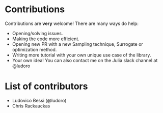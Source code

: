 # Contributions
Contributions are **very** welcome! There are many ways do help:
- Opening/solving issues.
- Making the code more efficient.
- Opening new PR with a new Sampling technique, Surrogate or optimization method.
- Writing more tutorial with your own unique use case of the library.
- Your own idea! 
You can also contact me on the Julia slack channel at @ludoro

# List of contributors
- Ludovico Bessi (@ludoro)
- Chris Rackauckas
